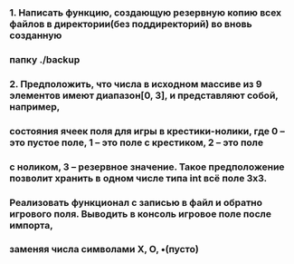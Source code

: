 ### 1. Написать функцию, создающую резервную копию всех файлов в директории(без поддиректорий) во вновь созданную 
### папку ./backup
### 2. Предположить, что числа в исходном массиве из 9 элементов имеют диапазон[0, 3], и представляют собой, например, 
### состояния ячеек поля для игры в крестики-нолики, где 0 – это пустое поле, 1 – это поле с крестиком, 2 – это поле 
### с ноликом, 3 – резервное значение. Такое предположение позволит хранить в одном числе типа int всё поле 3х3. 
### Реализовать функционал с записью в файл и обратно игрового поля. Выводить в консоль игровое поле после импорта, 
### заменяя числа символами X, O, •(пусто)